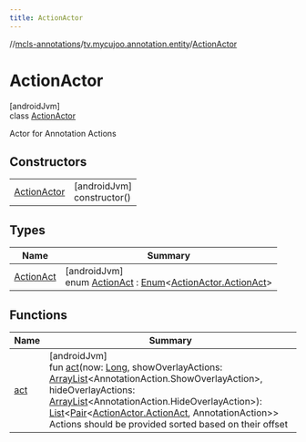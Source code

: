 ```yaml
---
title: ActionActor
---
```

//[mcls-annotations](../../../index.html)/[tv.mycujoo.annotation.entity](../index.html)/[ActionActor](index.html)



# ActionActor



[androidJvm]\
class [ActionActor](index.html)

Actor for Annotation Actions



## Constructors


| | |
|---|---|
| [ActionActor](-action-actor.html) | [androidJvm]<br>constructor() |


## Types


| Name | Summary |
|---|---|
| [ActionAct](-action-act/index.html) | [androidJvm]<br>enum [ActionAct](-action-act/index.html) : [Enum](https://kotlinlang.org/api/latest/jvm/stdlib/kotlin/-enum/index.html)&lt;[ActionActor.ActionAct](-action-act/index.html)&gt; |


## Functions


| Name | Summary |
|---|---|
| [act](act.html) | [androidJvm]<br>fun [act](act.html)(now: [Long](https://kotlinlang.org/api/latest/jvm/stdlib/kotlin/-long/index.html), showOverlayActions: [ArrayList](https://kotlinlang.org/api/latest/jvm/stdlib/kotlin.collections/-array-list/index.html)&lt;AnnotationAction.ShowOverlayAction&gt;, hideOverlayActions: [ArrayList](https://kotlinlang.org/api/latest/jvm/stdlib/kotlin.collections/-array-list/index.html)&lt;AnnotationAction.HideOverlayAction&gt;): [List](https://kotlinlang.org/api/latest/jvm/stdlib/kotlin.collections/-list/index.html)&lt;[Pair](https://kotlinlang.org/api/latest/jvm/stdlib/kotlin/-pair/index.html)&lt;[ActionActor.ActionAct](-action-act/index.html), AnnotationAction&gt;&gt;<br>Actions should be provided sorted based on their offset |

